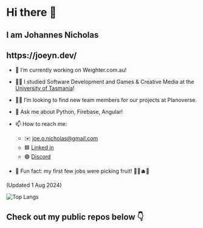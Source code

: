 <h1> Hi there 👋 </h1>
<h2>I am <b>Joh</b>annes <b>Nic</b>holas </h2>
<h2> https://joeyn.dev/ </h2>

- 🔭 I’m currently working on Weighter.com.au!

- 👨‍🎓 I studied Software Development and Games & Creative Media at the <a href="https://www.utas.edu.au/">University of Tasmania</a>!

- 💁‍♂️ I’m looking to find new team members for our projects at Planoverse.

- 💬 Ask me about Python, Firebase, Angular!

- 📫 How to reach me:
  - ✉️ joe.o.nicholas@gmail.com
  - 🟦 <a href="https://www.linkedin.com/in/johannes-nicholas-541175230/">Linked in</a>
  - 🟣 <a href="https://discordapp.com/users/282428409685213184/">Discord</a>

- 🎉 Fun fact: my first few jobs were picking fruit! 🍒🍇🫐🍑


(Updated 1 Aug 2024) 
<br>

![Top Langs](https://github-readme-stats.vercel.app/api/top-langs/?username=JohannesNicholas&show_icons=true&layout=compact&theme=dark)

<h2> Check out my public repos below 👇 </h2>
<!--
Fancy seeing you here ;)
-->
